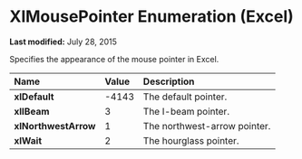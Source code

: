 
# XlMousePointer Enumeration (Excel)

 **Last modified:** July 28, 2015

Specifies the appearance of the mouse pointer in Excel.


|**Name**|**Value**|**Description**|
|:-----|:-----|:-----|
| **xlDefault**|-4143|The default pointer.|
| **xlIBeam**|3|The I-beam pointer.|
| **xlNorthwestArrow**|1|The northwest-arrow pointer.|
| **xlWait**|2|The hourglass pointer.|
